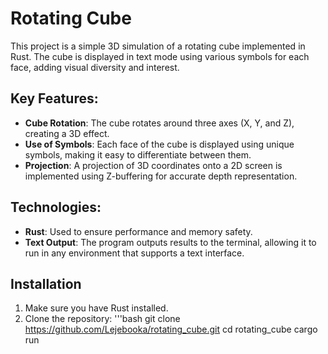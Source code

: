 # Rotating Cube

This project is a simple 3D simulation of a rotating cube implemented in Rust. The cube is displayed in text mode using various symbols for each face, adding visual diversity and interest.

## Key Features:
- **Cube Rotation**: The cube rotates around three axes (X, Y, and Z), creating a 3D effect.
- **Use of Symbols**: Each face of the cube is displayed using unique symbols, making it easy to differentiate between them.
- **Projection**: A projection of 3D coordinates onto a 2D screen is implemented using Z-buffering for accurate depth representation.

## Technologies:
- **Rust**: Used to ensure performance and memory safety.
- **Text Output**: The program outputs results to the terminal, allowing it to run in any environment that supports a text interface.

## Installation
1. Make sure you have Rust installed.
2. Clone the repository:
    '''bash
     git clone https://github.com/Lejebooka/rotating_cube.git
     cd rotating_cube
     cargo run
